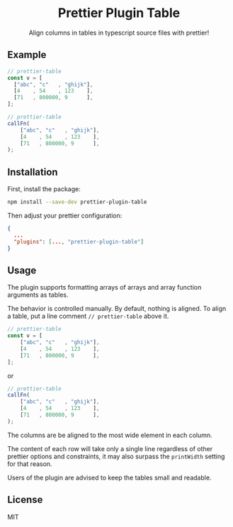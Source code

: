 <div align="center">

# Prettier Plugin Table

Align columns in tables in typescript source files with prettier!

</div>

## Example

```typescript
// prettier-table
const v = [
  ["abc", "c"   , "ghijk"],
  [4    , 54    , 123    ],
  [71   , 800000, 9      ],
];

// prettier-table
callFn(
    ["abc", "c"   , "ghijk"],
    [4    , 54    , 123    ],
    [71   , 800000, 9      ],
);
```

## Installation

First, install the package:
```bash
npm install --save-dev prettier-plugin-table
```

Then adjust your prettier configuration:
```json
{
  ...
  "plugins": [..., "prettier-plugin-table"]
}
```

## Usage

The plugin supports formatting arrays of arrays and array function arguments as tables.

The behavior is controlled manually. By default, nothing is aligned. To align a table, put a line comment `// prettier-table` above it.

```typescript
// prettier-table
const v = [
    ["abc", "c"   , "ghijk"],
    [4    , 54    , 123    ],
    [71   , 800000, 9      ],
];
```

or

```typescript
// prettier-table
callFn(
    ["abc", "c"   , "ghijk"],
    [4    , 54    , 123    ],
    [71   , 800000, 9      ],
);
```

The columns are be aligned to the most wide element in each column.

The content of each row will take only a single line regardless of other prettier options and constraints, it may also surpass the `printWidth` setting for that reason.

Users of the plugin are advised to keep the tables small and readable.

## License

MIT
